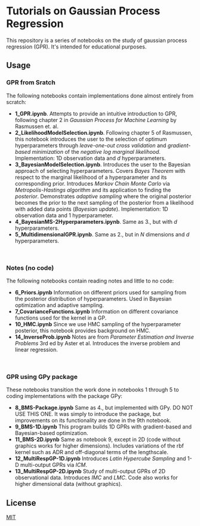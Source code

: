 # Tutorials on Gaussian Process Regression

This repository is a series of notebooks on the study of gaussian process regression (GPR). It's intended for educational purposes.

## Usage

### GPR from Sratch

The following notebooks contain implementations done almost entirely from scratch:
* **1_GPR.ipynb**. Attempts to provide an intuitive introduction to GPR, following chapter 2 in _Gaussian Process for Machine Learning_ by Rasmussen et. al.
* **2_LikelihoodModelSelection.ipynb**. Following chapter 5 of Rasmussen, this notebook introduces the user to the selection of optimum hyperparameters through _leave-one-out cross validation_ and _gradient-based minimization_ of the _negative log marginal likelihood_.
Implementation: 1D observation data and $d$ hyperparameters.
* **3_BayesianModelSelection.ipynb**. Introduces the user to the Bayesian approach of selecting hyperparameters. Covers _Bayes Theorem_ with respect to the marginal likelihood of a hyperparameter and its corresponding prior. Introduces _Markov Chain Monte Carlo_ via _Metropolis-Hastings algorithm_ and its application to finding the _posterior_. Demonstrates _adaptive sampling_ where the original posterior becomes the prior to the next sampling of the posterior from a likelihood with added data points (_Bayesian update_). Implementation: 1D observation data and 1 hyperparameter.
* **4_BayesianMS-2Hyperparameters.ipynb**. Same as 3., but with $d$ hyperparameters.
* **5_MultidimensionalGPR.ipynb**. Same as 2., but in $N$ dimensions and $d$ hyperparameters.

<br>

### Notes (no code)

The following notebooks contain reading notes and little to no code:
* **6_Priors.ipynb** Information on different priors used for sampling from the posterior distribution of hyperparameters. Used in Bayesian optimization and adaptive sampling.
* **7_CovarianceFunctions.ipynb** Information on different covariance functions used for the kernel in a GP.
* **10_HMC.ipynb** Since we use HMC sampling of the hyperparameter posterior, this notebook provides background on HMC.
* **14_InverseProb.ipynb** Notes are from _Parameter Estimation and Inverse Problems_ 3rd ed by Aster et al. Introduces the inverse problem and linear regression.

<br>

### GPR using GPy package

These notebooks transition the work done in notebooks 1 through 5 to coding implementations with the package GPy:
* **8_BMS-Package.ipynb** Same as 4., but implemented with GPy. DO NOT USE THIS ONE. It was simply to introduce the package, but improvements on its functionality are done in the 9th notebook.
* **9_BMS-1D.ipynb** This program builds 1D GPRs with gradient-based and Bayesian-based optimization.
* **11_BMS-2D.ipynb** Same as notebook 9, except in 2D (code without graphics works for higher dimensions). Includes variations of the rbf kernel such as ADR and off-diagonal terms of the lengthscale.
* **12_MultiRespGP-1D.ipynb** Introduces _Latin Hypercube Sampling_ and 1-D multi-output GPRs via _ICM_.
* **13_MultiRespGP-2D.ipynb** Study of multi-output GPRs of 2D observational data. Introduces _IMC_ and _LMC_. Code also works for higher dimensional data (without graphics).



## License

[MIT](https://choosealicense.com/licenses/mit/)